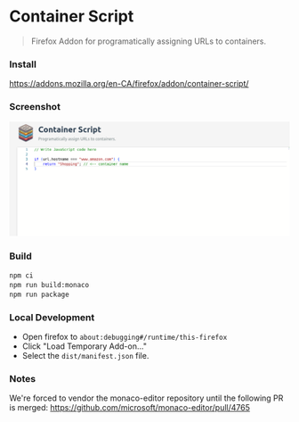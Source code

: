 # Container Script

> Firefox Addon for programatically assigning URLs to containers.

### Install

https://addons.mozilla.org/en-CA/firefox/addon/container-script/

### Screenshot

![](./screenshot.png)

### Build

``` sh
npm ci
npm run build:monaco
npm run package
```

### Local Development

* Open firefox to `about:debugging#/runtime/this-firefox`
* Click "Load Temporary Add-on..."
* Select the `dist/manifest.json` file.

### Notes

We're forced to vendor the monaco-editor repository until the following PR is merged: https://github.com/microsoft/monaco-editor/pull/4765
